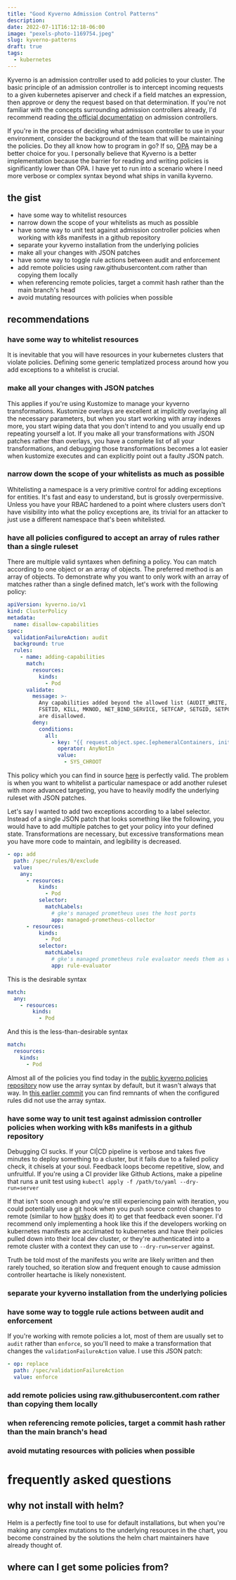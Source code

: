 ```yaml
---
title: "Good Kyverno Admission Control Patterns"
description:
date: 2022-07-11T16:12:18-06:00
image: "pexels-photo-1169754.jpeg"
slug: kyverno-patterns
draft: true
tags:
  - kubernetes
---
```


Kyverno is an admission controller used to add policies to your cluster. The basic principle of an admission controller is to intercept incoming requests to a given kubernetes apiserver and check if a field matches an expression, then approve or deny the request based on that determination. If you're not familiar with the concepts surrounding admission controllers already, I'd recommend reading [the official documentation](https://kubernetes.io/docs/reference/access-authn-authz/admission-controllers/#what-are-they) on admission controllers.

If you're in the process of deciding what admisson controller to use in your environment, consider the background of the team that will be maintaining the policies. Do they all know how to program in go? If so, [OPA](https://www.openpolicyagent.org/) may be a better choice for you. I personally believe that Kyverno is a better implementation because the barrier for reading and writing policies is significantly lower than OPA. I have yet to run into a scenario where I need more verbose or complex syntax beyond what ships in vanilla kyverno.

## the gist

- have some way to whitelist resources
- narrow down the scope of your whitelists as much as possible
- have some way to unit test against admission controller policies when working with k8s manifests in a github repository
- separate your kyverno installation from the underlying policies
- make all your changes with JSON patches
- have some way to toggle rule actions between audit and enforcement
- add remote policies using raw.githubusercontent.com rather than copying them locally
- when referencing remote policies, target a commit hash rather than the main branch's head
- avoid mutating resources with policies when possible

## recommendations

### have some way to whitelist resources

It is inevitable that you will have resources in your kubernetes clusters that violate policies. Defining some generic templatized process around how you add exceptions to a whitelist is crucial.

### make all your changes with JSON patches

This applies if you're using Kustomize to manage your kyverno transformations. Kustomize overlays are excellent at implicitly overlaying all the necessary parameters, but when you start working with array indexes more, you start wiping data that you don't intend to and you usually end up repeating yourself a lot. If you make all your transformations with JSON patches rather than overlays, you have a complete list of all your transformations, and debugging those transformations becomes a lot easier when kustomize executes and can explicitly point out a faulty JSON patch.

### narrow down the scope of your whitelists as much as possible

Whitelisting a namespace is a very primitive control for adding exceptions for entities. It's fast and easy to understand, but is grossly overpermissive. Unless you have your RBAC hardened to a point where clusters users don't have visibility into what the policy exceptions are, its trivial for an attacker to just use a different namespace that's been whitelisted.

### have all policies configured to accept an array of rules rather than a single ruleset

There are multiple valid syntaxes when defining a policy. You can match according to one object or an array of objects. The preferred method is an array of objects. To demonstrate why you want to only work with an array of matches rather than a single defined match, let's work with the following policy:

```yaml
apiVersion: kyverno.io/v1
kind: ClusterPolicy
metadata:
  name: disallow-capabilities
spec:
  validationFailureAction: audit
  background: true
  rules:
    - name: adding-capabilities
      match:
        resources:
          kinds:
            - Pod
      validate:
        message: >-
          Any capabilities added beyond the allowed list (AUDIT_WRITE, CHOWN, DAC_OVERRIDE, FOWNER,
          FSETID, KILL, MKNOD, NET_BIND_SERVICE, SETFCAP, SETGID, SETPCAP, SETUID, SYS_CHROOT)
          are disallowed.
        deny:
          conditions:
            all:
              - key: "{{ request.object.spec.[ephemeralContainers, initContainers, containers][].securityContext.capabilities.add[] }}"
                operator: AnyNotIn
                value:
                  - SYS_CHROOT
```

This policy which you can find in source [here](https://github.com/kyverno/policies/blob/main/pod-security/baseline/disallow-capabilities/disallow-capabilities.yaml) is perfectly valid. The problem is when you want to whitelist a particular namespace or add another ruleset with more advanced targeting, you have to heavily modify the underlying ruleset with JSON patches.

Let's say I wanted to add two exceptions according to a label selector. Instead of a single JSON patch that looks something like the following, you would have to add multiple patches to get your policy into your defined state. Transformations are necessary, but excessive transformations mean you have more code to maintain, and legibility is decreased.

```yaml
- op: add
  path: /spec/rules/0/exclude
  value:
    any:
      - resources:
          kinds:
            - Pod
          selector:
            matchLabels:
              # gke's managed prometheus uses the host ports
              app: managed-prometheus-collector
      - resources:
          kinds:
            - Pod
          selector:
            matchLabels:
              # gke's managed prometheus rule evaluator needs them as well
              app: rule-evaluator
```

This is the desirable syntax

```yaml
match:
  any:
    - resources:
        kinds:
          - Pod
```

And this is the less-than-desirable syntax

```yaml
match:
  resources:
    kinds:
      - Pod
```

Almost all of the policies you find today in the [public kyverno policies repository](https://github.com/kyverno/policies) now use the array syntax by default, but it wasn't always that way. In [this earlier commit](https://github.com/kyverno/policies/commit/944498575e423eb98d4b31f6ae69e1e8161004c6#diff-77b3af0188557903b284d66fac9ef6be3532b5474ec9382c28f1ec8388f832d1) you can find remnants of when the configured rules did not use the array syntax.

### have some way to unit test against admission controller policies when working with k8s manifests in a github repository

Debugging CI sucks. If your CI|CD pipeline is verbose and takes five minutes to deploy something to a cluster, but it fails due to a failed policy check, it chisels at your soul. Feedback loops become repetitive, slow, and unfruitful. If you're using a CI provider like Github Actions, make a pipeline that runs a unit test using `kubectl apply -f /path/to/yaml --dry-run=server`

If that isn't soon enough and you're still experiencing pain with iteration, you could potentially use a git hook when you push source control changes to remote (similar to how [husky](https://www.npmjs.com/package/husky) does it) to get that feedback even sooner. I'd recommend only implementing a hook like this if the developers working on kubernetes manifests are acclimated to kubernetes and have their policies pulled down into their local dev cluster, or they're authenticated into a remote cluster with a context they can use to `--dry-run=server` against.

Truth be told most of the manifests you write are likely written and then rarely touched, so iteration slow and frequent enough to cause admission controller heartache is likely nonexistent.

### separate your kyverno installation from the underlying policies

### have some way to toggle rule actions between audit and enforcement

If you're working with remote policies a lot, most of them are usually set to `audit` rather than `enforce`, so you'll need to make a transformation that changes the `validationFailureAction` value. I use this JSON patch:

```yaml
- op: replace
  path: /spec/validationFailureAction
  value: enforce
```

### add remote policies using raw.githubusercontent.com rather than copying them locally

### when referencing remote policies, target a commit hash rather than the main branch's head

### avoid mutating resources with policies when possible

# frequently asked questions

## why not install with helm?

Helm is a perfectly fine tool to use for default installations, but when you're making any complex mutations to the underlying resources in the chart, you become constrained by the solutions the helm chart maintainers have already thought of.

## where can I get some policies from?
